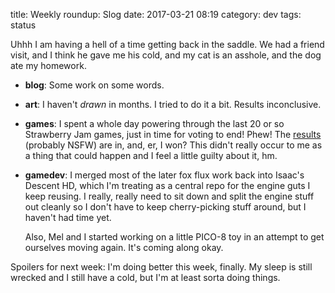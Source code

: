 title: Weekly roundup: Slog
date: 2017-03-21 08:19
category: dev
tags: status

Uhhh I am having a hell of a time getting back in the saddle.  We had a friend visit, and I think he gave me his cold, and my cat is an asshole, and the dog ate my homework.

- **blog**: Some work on some words.

- **art**: I haven't _drawn_ in months.  I tried to do it a bit.  Results inconclusive.

- **games**: I spent a whole day powering through the last 20 or so Strawberry Jam games, just in time for voting to end!  Phew!  The [results](https://itch.io/jam/strawberry-jam/results) (probably NSFW) are in, and, er, I won?  This didn't really occur to me as a thing that could happen and I feel a little guilty about it, hm.

- **gamedev**: I merged most of the later fox flux work back into Isaac's Descent HD, which I'm treating as a central repo for the engine guts I keep reusing.  I really, really need to sit down and split the engine stuff out cleanly so I don't have to keep cherry-picking stuff around, but I haven't had time yet.

    Also, Mel and I started working on a little PICO-8 toy in an attempt to get ourselves moving again.  It's coming along okay.

Spoilers for next week: I'm doing better this week, finally.  My sleep is still wrecked and I still have a cold, but I'm at least sorta doing things.
